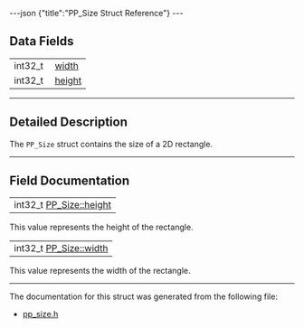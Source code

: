 ---json {"title":"PP\_Size Struct Reference"} ---

Data Fields
-----------

<table><tbody><tr class="odd"><td style="text-align: right;">int32_t </td><td><a href="/docs/native-client/pepper_beta/c/struct_p_p___size#ae90a3149307a54902cd3a146592353cd" class="el">width</a></td></tr><tr class="even"><td style="text-align: right;">int32_t </td><td><a href="/docs/native-client/pepper_beta/c/struct_p_p___size#ae6eec60ae0ac7e860744eaf0fbab8690" class="el">height</a></td></tr></tbody></table>

------------------------------------------------------------------------

<span id="details" class="anchor" style="margin: 0;"></span>

Detailed Description
--------------------

The `PP_Size` struct contains the size of a 2D rectangle.

------------------------------------------------------------------------

Field Documentation
-------------------

<span id="ae6eec60ae0ac7e860744eaf0fbab8690" class="anchor" style="margin: 0;"></span>

<table><tbody><tr class="odd"><td>int32_t <a href="/docs/native-client/pepper_beta/c/struct_p_p___size#ae6eec60ae0ac7e860744eaf0fbab8690" class="el">PP_Size::height</a></td></tr></tbody></table>

This value represents the height of the rectangle.

<span id="ae90a3149307a54902cd3a146592353cd" class="anchor" style="margin: 0;"></span>

<table><tbody><tr class="odd"><td>int32_t <a href="/docs/native-client/pepper_beta/c/struct_p_p___size#ae90a3149307a54902cd3a146592353cd" class="el">PP_Size::width</a></td></tr></tbody></table>

This value represents the width of the rectangle.

------------------------------------------------------------------------

The documentation for this struct was generated from the following file:

-   <a href="/docs/native-client/pepper_beta/c/pp__size_8h/" class="el">pp_size.h</a>
